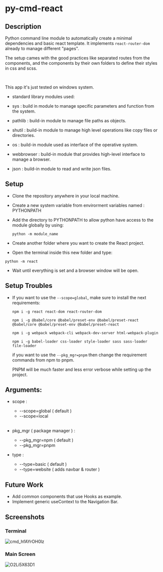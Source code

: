 # py-cmd-react

## Description
Python command line module to automatically create a minimal dependencies and basic react template. It implements `react-router-dom` already to manage different "pages".

The setup cames with the good practices like separated routes from the components, and the components by their own folders to define their styles in css and scss.

<br>

This app it's just tested on windows system.

- standard library modules used:
 - sys : build in module to manage specific parameters and function from the system.

 - pathlib : build-in module to manage file paths as objects.

- shutil : build-in module to manage  high level operations like copy files or directories.

- os : build-in module used as interface of the operative system.

- webbrowser : build-in module that provides high-level interface to manage a browser.

- json : build-in module to read and write json files.


## Setup

- Clone the repository anywhere in your local machine.

- Create a new system variable from envirorment variables named : PYTHONPATH

- Add the directory to PYTHONPATH to allow python have access to the module globally by using:
  
  ```
  python -m module_name
  ```

- Create another folder where you want to create the React project.

- Open the terminal inside this new folder and type: 
```
python -m react
```

- Wait until everything is set and a browser window will be open.

## Setup Troubles
- If you want to use the `--scope=global`, make sure to install the next requirements:

  ```
  npm i -g react react-dom react-router-dom
  
  npm i -g @babel/core @babel/preset-env @babel/preset-react @babel/core @babel/preset-env @babel/preset-react
  
  npm i -g webpack webpack-cli webpack-dev-server html-webpack-plugin
  
  npm i -g babel-loader css-loader style-loader sass sass-loader file-loader
  ```
  if you want to use the `--pkg_mgr=pnpm` then change the requirement commands from npm to pnpm.
  
  PNPM will be much faster and less error verbose while setting up the project.

## Arguments:

- scope :
  - --scope=global ( default )
  - --scope=local
<br><br>
- pkg_mgr ( package manager ) :
  - --pkg_mgr=npm ( default )
  - --pkg_mgr=pnpm

- type :
  - --type=basic ( default )
  - --type=website ( adds navbar & router )

## Future Work
- Add common components that use Hooks as example.
- Implement generic useContext to the Navigation Bar.

## Screenshots
### Terminal
![cmd_hfAYrOH0lz](https://user-images.githubusercontent.com/36393143/205958747-4e4fdbae-4da3-4547-9b97-3e50ba9c34cc.png)

### Main Screen
![O2Li5X63D1](https://user-images.githubusercontent.com/36393143/205959165-3d7c9c80-d1cf-4ba9-867d-d31e5d099f50.png)